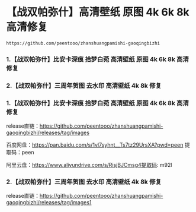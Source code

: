 # 【战双帕弥什】高清壁纸 原图 4k 6k 8k 高清修复
```
https://github.com/peentooo/zhanshuangpamishi-gaoqingbizhi
```
### 1.【战双帕弥什】比安卡深痕 拾梦白菀 高清壁纸 原图 4k 6k 8k 高清修复
### 2.【战双帕弥什】三周年贺图 去水印 高清壁纸 4k 8k 修复

### 1.【战双帕弥什】比安卡深痕 拾梦白菀 高清壁纸 原图 4k 6k 8k 高清修复

release直链：https://github.com/peentooo/zhanshuangpamishi-gaoqingbizhi/releases/tag/images

百度网盘：https://pan.baidu.com/s/1vl7syhnt__Ts7tz29UrsXA?pwd=peen 提取码：peen

阿里云盘：https://www.aliyundrive.com/s/RisjBJCmsg4提取码: m92l

### 2.【战双帕弥什】三周年贺图 去水印 高清壁纸 4k 8k 修复

release直链：https://github.com/peentooo/zhanshuangpamishi-gaoqingbizhi/releases/tag/images1
